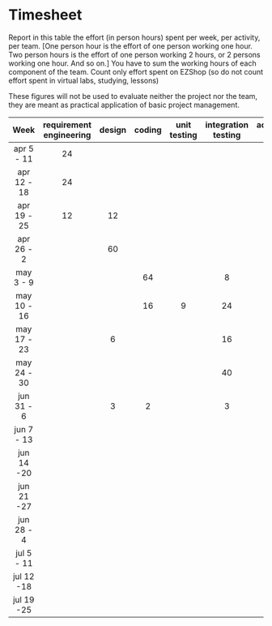 # Timesheet

Report in this table the effort (in person hours) spent per week, per activity, per team. 
[One person hour is the effort of one person working one hour.
Two person hours is the effort of one person working 2 hours, or 2 persons working one hour. And so on.]
You have to sum the working hours of each component of the team.
Count only effort spent on EZShop (so do not count effort spent in virtual labs, studying, lessons)

These figures will not be used to evaluate neither the project nor the team, they are meant as practical application of basic project management.

| Week        | requirement engineering | design | coding | unit testing | integration testing | acceptance testing | management | git maven |
|:-----------:|:-----------------------:|:------:|:------:|:------------:|:-------------------:|:------------------:|:----------:|:---------:|
| apr 5 - 11  |           24            |        |        |              |                     |                    |     2      |           |
| apr 12 - 18 |           24            |        |        |              |                     |                    |            |     1     |
| apr 19 - 25 |           12            |   12   |        |              |                     |                    |     1      |           |
| apr 26 - 2  |                         |   60   |        |              |                     |                    |            |     1     |
| may 3 - 9   |                         |        |   64   |              |           8         |                    |            |           |
| may 10 - 16 |                         |        |   16   |       9      |          24         |                    |     1      |     1     |
| may 17 - 23 |                         |    6   |        |              |          16         |                    |            |           |
| may 24 - 30 |                         |        |        |              |          40         |         2          |     2      |     1     |
| jun 31 - 6  |                         |    3   |   2    |              |          3          |         22         |            |           |
| jun 7 - 13  |                         |        |        |              |                     |                    |            |           |
| jun 14 -20  |                         |        |        |              |                     |                    |            |           |
| jun 21 -27  |                         |        |        |              |                     |                    |            |           |
| jun 28 - 4  |                         |        |        |              |                     |                    |            |           |
| jul 5 - 11  |                         |        |        |              |                     |                    |            |           |
| jul 12 -18  |                         |        |        |              |                     |                    |            |           |
| jul 19 -25  |                         |        |        |              |                     |                    |            |           |
